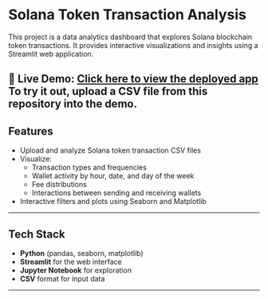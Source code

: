 # Solana Token Transaction Analysis

This project is a data analytics dashboard that explores Solana blockchain token transactions. It provides interactive visualizations and insights using a Streamlit web application.

🔗 **Live Demo**: [Click here to view the deployed app](https://token-analysis-brdxvgt38vuyyqtkwmtrg8.streamlit.app/)
To try it out, upload a CSV file from this repository into the demo.
---

## Features

- Upload and analyze Solana token transaction CSV files
- Visualize:
  - Transaction types and frequencies
  - Wallet activity by hour, date, and day of the week
  - Fee distributions
  - Interactions between sending and receiving wallets
- Interactive filters and plots using Seaborn and Matplotlib

---

## Tech Stack

- **Python** (pandas, seaborn, matplotlib)
- **Streamlit** for the web interface
- **Jupyter Notebook** for exploration
- **CSV** format for input data

---
